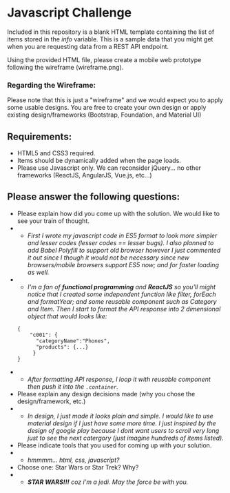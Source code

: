 # Javascript Challenge

Included in this repository is a blank HTML template containing the list of items stored in the *info* variable. This is a sample data that you might get when you are requesting data from a REST API endpoint.

Using the provided HTML file, please create a mobile web prototype following the wireframe (wireframe.png). 

### Regarding the Wireframe:
Please note that this is just a "wireframe" and we would expect you to apply some usable designs. 
You are free to create your own design or apply existing design/frameworks (Bootstrap, Foundation, and Material UI)

## Requirements:
* HTML5 and CSS3 required.
* Items should be dynamically added when the page loads.
* Please use Javascript only. We can reconsider jQuery... no other frameworks (ReactJS, AngularJS, Vue.js, etc...)


## Please answer the following questions:
* Please explain how did you come up with the solution. We would like to see your train of thought.
*  * *First I wrote my javascript code in ES5 format to look more simpler and lesser codes (lesser codes == lesser bugs). I also planned to add Babel Polyfill to support old browser however I just commented it out since I though it would not be necessary since new browsers/mobile browsers support ES5 now; and for faster loading as well.*
*   *  *I'm a fan of **functional programming** and **ReactJS** so you'll might notice that I created some independent function like filter, forEach and formatYear; and some reusable component such as Category and Item. Then I start to format the API response into 2 dimensional object that would looks like:*
	```
    {
    	"c001": {
          "categoryName":"Phones",
          "products": {...}
         }
    }
    ```
* * *After formatting API response, I loop it with reusable component then push it into the `.container`.*
* Please explain any design decisions made (why you chose the design/framework, etc.)
* * *In design, I just made it looks plain and simple. I would like to use material design if I just have some more time. I just inspired by the design of google play because I dont want users to scroll very long just to see the next catergory (just imagine hundreds of items listed).*
* Please indicate tools that you used for coming up with your solution.
* * *hmmmm... html, css, javascript?*
* Choose one: Star Wars or Star Trek? Why?
* * ***STAR WARS!!!** coz i'm a jedi. May the force be with you.*
